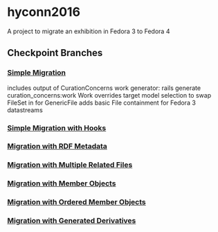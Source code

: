 # hyconn2016

A project to migrate an exhibition in Fedora 3 to Fedora 4
## Checkpoint Branches
### [Simple Migration](/hyconn2016/tree/migrate-simple)
includes output of CurationConcerns work generator:
  rails generate curation_concerns:work Work
overrides target model selection to swap FileSet in for GenericFile
adds basic File containment for Fedora 3 datastreams
### [Simple Migration with Hooks](/hyconn2016/tree/migrate-hooks)
### [Migration with RDF Metadata](/hyconn2016/tree/migrate-metadata)
### [Migration with Multiple Related Files](/hyconn2016/tree/migrate-ocr)
### [Migration with Member Objects](/hyconn2016/tree/migrate-members)
### [Migration with Ordered Member Objects](/hyconn2016/tree/migrate-structure)
### [Migration with Generated Derivatives](/hyconn2016/tree/migrate-derivatives)
